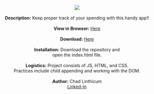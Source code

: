 <p align="center">
<img src="https://user-images.githubusercontent.com/10480470/150587227-879b6fdf-9e0e-4bc4-8726-fd780bf5d98e.JPG">
<br> 
<br>
<b>Description:</b> Keep proper track of your spending with this handy app!!<br>
<br>
<b>View in Browser: </b><a href="https://chadlinthicum.github.io/APP_Expense-Report-Tracker/"> Here</a><br>
<br>
<b>Download: </b><a href="https://github.com/chadLinthicum/APP_Expense-Report-Tracker_VanillaJS"> Here</a><br>
<br>
<b>Installation:</b> Download the repository and<br> open the index.html file.<br>
<br>
<b>Logistics:</b> Project consists of JS, HTML, and CSS. <br>Practices include child appending and working with the DOM.<br>
<br>
<b>Author:</b> Chad Linthicum
<br> <a href="https://www.linkedin.com/in/chad-a-linthicum/">Linked-In<a>
</p>
